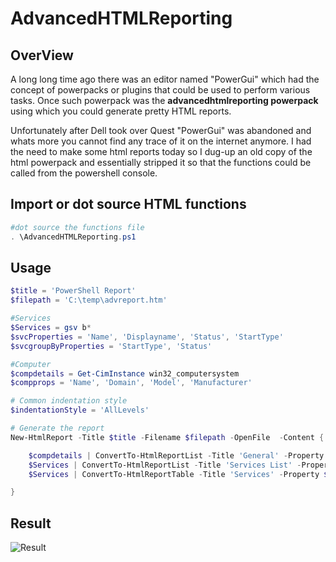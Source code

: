 # AdvancedHTMLReporting

## OverView

A long long time ago there was an editor named "PowerGui" which had the concept of powerpacks or plugins that could be used to perform various tasks.
Once such powerpack was the **advancedhtmlreporting powerpack** using which you could generate pretty HTML reports.

Unfortunately after Dell took over Quest "PowerGui" was abandoned and whats more you cannot find any trace of it on the internet anymore.
I had the need to make some html reports today so I dug-up an old copy of the html powerpack and essentially stripped it so that the functions could be called from the powershell console.

## Import or dot source HTML functions

```powershell
#dot source the functions file
. \AdvancedHTMLReporting.ps1
```

## Usage

```powershell
$title = 'PowerShell Report'
$filepath = 'C:\temp\advreport.htm'

#Services
$Services = gsv b*
$svcProperties = 'Name', 'Displayname', 'Status', 'StartType'
$svcgroupByProperties = 'StartType', 'Status'

#Computer
$compdetails = Get-CimInstance win32_computersystem
$compprops = 'Name', 'Domain', 'Model', 'Manufacturer'

# Common indentation style
$indentationStyle = 'AllLevels'

# Generate the report
New-HtmlReport -Title $title -Filename $filepath -OpenFile  -Content {

    $compdetails | ConvertTo-HtmlReportList -Title 'General' -Property $compprops -Indent $indentationStyle -PrefixGroupNames -Collapsible -Expanded
    $Services | ConvertTo-HtmlReportList -Title 'Services List' -Property 'Name','DisplayName' -GroupBy $svcgroupByProperties -Indent $indentationStyle -PrefixGroupNames -Collapsible -Expanded
    $Services | ConvertTo-HtmlReportTable -Title 'Services' -Property $svcProperties -GroupBy $svcgroupByProperties -Indent $indentationStyle -PrefixGroupNames -Collapsible -Expanded

}
```

## Result

![Result](https://github.com/v2kiran/AdvancedHTMLReporting/blob/master/sample.png)
